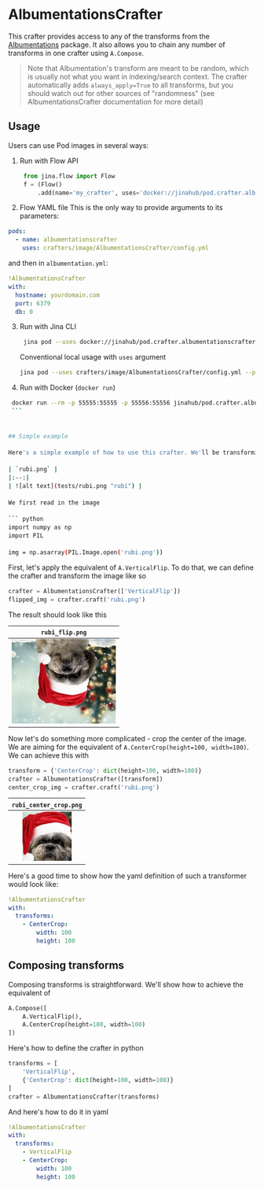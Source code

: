 # AlbumentationsCrafter

This crafter provides access to any of the transforms from the [Albumentations](https://github.com/albumentations-team/albumentations/) package. It also allows you to chain any number of transforms in one crafter using ``A.Compose``.

> Note that Albumentation's transform are meant to be random, which is usually not what you want in indexing/search context. The crafter automatically adds `always_apply=True` to all transforms, but you should watch out for other sources of "randomness" (see AlbumentationsCrafter documentation for more detail)

## Usage

Users can use Pod images in several ways:

1. Run with Flow API
   ```python
    from jina.flow import Flow
    f = (Flow()
        .add(name='my_crafter', uses='docker://jinahub/pod.crafter.albumentationscrafter:0.0.3-1.0.7', port_in=55555, port_out=55556))
    ```

2. Flow YAML file
  This is the only way to provide arguments to its parameters:
  
  ```yaml
  pods:
    - name: albumentationscrafter
      uses: crafters/image/AlbumentationsCrafter/config.yml
  ```
  
  and then in `albumentation.yml`:
  ```yaml
  !AlbumentationsCrafter
  with:
    hostname: yourdomain.com
    port: 6379
    db: 0
  ```


3. Run with Jina CLI
   ```bash
    jina pod --uses docker://jinahub/pod.crafter.albumentationscrafter:0.0.3-1.0.7 --port-in=55555 --port-out 55556
    ```

   Conventional local usage with `uses` argument
    ```bash
    jina pod --uses crafters/image/AlbumentationsCrafter/config.yml --port-in 55555 --port-out 55556
    ```
    
 4. Run with Docker (`docker run`)
   ```bash
    docker run --rm -p 55555:55555 -p 55556:55556 jinahub/pod.crafter.albumentationscrafter:0.0.3-1.0.7 --port-in 55555 --port-out 55556
    ```


## Simple example

Here's a simple example of how to use this crafter. We'll be transforming this image:

| `rubi.png` |
|:--:|
| ![alt text](tests/rubi.png "rubi") |

We first read in the image

``` python
import numpy as np
import PIL

img = np.asarray(PIL.Image.open('rubi.png'))
```

First, let's apply the equivalent of `A.VerticalFlip`. To do that, we can define the crafter and transform the image like so

``` python
crafter = AlbumentationsCrafter(['VerticalFlip'])
flipped_img = crafter.craft('rubi.png')
```

The result should look like this

| `rubi_flip.png` |
|:--:|
| ![alt text](tests/rubi_flip.png "rubi") |

Now let's do something more complicated - crop the center of the image. We are aiming for the equivalent of `A.CenterCrop(height=100, width=100)`. We can achieve this with

``` python
transform = {'CenterCrop': dict(height=100, width=100)}
crafter = AlbumentationsCrafter([transform])
center_crop_img = crafter.craft('rubi.png')
```

| `rubi_center_crop.png` |
|:--:|
| ![alt text](tests/rubi_center_crop.png "rubi") |

Here's a good time to show how the yaml definition of such a transformer would look like:

``` yaml
!AlbumentationsCrafter
with:
  transforms:
    - CenterCrop:
        width: 100
        height: 100
```

## Composing transforms

Composing transforms is straightforward. We'll show how to achieve the equivalent of

``` python
A.Compose([
    A.VerticalFlip(),
    A.CenterCrop(height=100, width=100)
])
```

Here's how to define the crafter in python

``` python
transforms = [
    'VerticalFlip',
    {'CenterCrop': dict(height=100, width=100)}
]
crafter = AlbumentationsCrafter(transforms)
```

And here's how to do it in yaml

``` yaml
!AlbumentationsCrafter
with:
  transforms:
    - VerticalFlip
    - CenterCrop:
        width: 100
        height: 100
```
